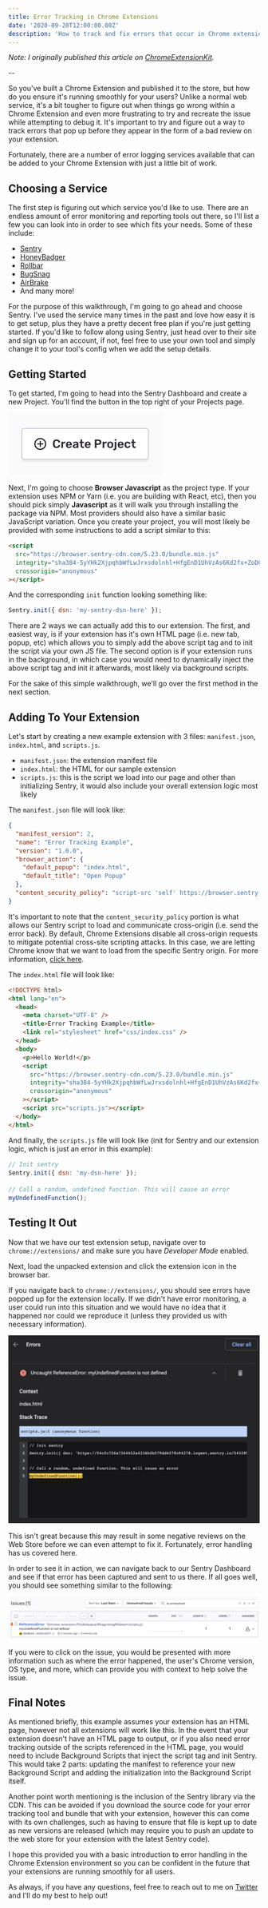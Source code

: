 ```yaml
---
title: Error Tracking in Chrome Extensions
date: '2020-09-20T12:00:00.00Z'
description: 'How to track and fix errors that occur in Chrome extensions'
---
```


_Note: I originally published this article on [ChromeExtensionKit](https://ChromeExtensionKit.com)._

--

So you've built a Chrome Extension and published it to the store, but how do you ensure it's running smoothly for your users? Unlike a normal web service, it's a bit tougher to figure out when things go wrong within a Chrome Extension and even more frustrating to try and recreate the issue while attempting to debug it. It's important to try and figure out a way to track errors that pop up before they appear in the form of a bad review on your extension.

Fortunately, there are a number of error logging services available that can be added to your Chrome Extension with just a little bit of work.

## Choosing a Service

The first step is figuring out which service you'd like to use. There are an endless amount of error monitoring and reporting tools out there, so I'll list a few you can look into in order to see which fits your needs. Some of these include:

- [Sentry](https://sentry.io/)
- [HoneyBadger](https://www.honeybadger.io/)
- [Rollbar](https://rollbar.com/)
- [BugSnag](https://www.bugsnag.com/)
- [AirBrake](https://airbrake.io/)
- And many more!

For the purpose of this walkthrough, I'm going to go ahead and choose Sentry. I've used the service many times in the past and love how easy it is to get setup, plus they have a pretty decent free plan if you're just getting started. If you'd like to follow along using Sentry, just head over to their site and sign up for an account, if not, feel free to use your own tool and simply change it to your tool's config when we add the setup details.

## Getting Started

To get started, I'm going to head into the Sentry Dashboard and create a new Project. You'll find the button in the top right of your Projects page.

![Create Project](./create.png)

Next, I'm going to choose **Browser Javascript** as the project type. If your extension uses NPM or Yarn (i.e. you are building with React, etc), then you should pick simply **Javascript** as it will walk you through installing the package via NPM. Most providers should also have a similar basic JavaScript variation. Once you create your project, you will most likely be provided with some instructions to add a script similar to this:

```html
<script
  src="https://browser.sentry-cdn.com/5.23.0/bundle.min.js"
  integrity="sha384-5yYHk2XjpqhbWfLwJrxsdolnhl+HfgEnD1UhVzAs6Kd2fx+ZoD0wBFjd65mWgZOG"
  crossorigin="anonymous"
></script>
```

And the corresponding `init` function looking something like:

```js
Sentry.init({ dsn: 'my-sentry-dsn-here' });
```

There are 2 ways we can actually add this to our extension. The first, and easiest way, is if your extension has it's own HTML page (i.e. new tab, popup, etc) which allows you to simply add the above script tag and to init the script via your own JS file. The second option is if your extension runs in the background, in which case you would need to dynamically inject the above script tag and init it afterwards, most likely via background scripts.

For the sake of this simple walkthrough, we'll go over the first method in the next section.

## Adding To Your Extension

Let's start by creating a new example extension with 3 files: `manifest.json`, `index.html`, and `scripts.js`.

- `manifest.json`: the extension manifest file
- `index.html`: the HTML for our sample extension
- `scripts.js`: this is the script we load into our page and other than initializing Sentry, it would also include your overall extension logic most likely

The `manifest.json` file will look like:

```json
{
  "manifest_version": 2,
  "name": "Error Tracking Example",
  "version": "1.0.0",
  "browser_action": {
    "default_popup": "index.html",
    "default_title": "Open Popup"
  },
  "content_security_policy": "script-src 'self' https://browser.sentry-cdn.com; object-src 'self'"
}
```

It's important to note that the `content_security_policy` portion is what allows our Sentry script to load and communicate cross-origin (i.e. send the error back). By default, Chrome Extensions disable all cross-origin requests to mitigate potential cross-site scripting attacks. In this case, we are letting Chrome know that we want to load from the specific Sentry origin. For more information, [click here](https://developer.chrome.com/extensions/contentSecurityPolicy).

The `index.html` file will look like:

```html
<!DOCTYPE html>
<html lang="en">
  <head>
    <meta charset="UTF-8" />
    <title>Error Tracking Example</title>
    <link rel="stylesheet" href="css/index.css" />
  </head>
  <body>
    <p>Hello World!</p>
    <script
      src="https://browser.sentry-cdn.com/5.23.0/bundle.min.js"
      integrity="sha384-5yYHk2XjpqhbWfLwJrxsdolnhl+HfgEnD1UhVzAs6Kd2fx+ZoD0wBFjd65mWgZOG"
      crossorigin="anonymous"
    ></script>
    <script src="scripts.js"></script>
  </body>
</html>
```

And finally, the `scripts.js` file will look like (init for Sentry and our extension logic, which is just an error in this example):

```js
// Init sentry
Sentry.init({ dsn: 'my-dsn-here' });

// Call a random, undefined function. This will cause an error
myUndefinedFunction();
```

## Testing It Out

Now that we have our test extension setup, navigate over to `chrome://extensions/` and make sure you have _Developer Mode_ enabled.

Next, load the unpacked extension and click the extension icon in the browser bar.

If you navigate back to `chrome://extensions/`, you should see errors have popped up for the extension locally. If we didn't have error monitoring, a user could run into this situation and we would have no idea that it happened nor could we reproduce it (unless they provided us with necessary information).

![Local errors](./local-error.png)

This isn't great because this may result in some negative reviews on the Web Store before we can even attempt to fix it. Fortunately, error handling has us covered here.

In order to see it in action, we can navigate back to our Sentry Dashboard and see if that error has been captured and sent to us there. If all goes well, you should see something similar to the following:

![Sentry example](./sentry.png)

If you were to click on the issue, you would be presented with more information such as where the error happened, the user's Chrome version, OS type, and more, which can provide you with context to help solve the issue.

## Final Notes

As mentioned briefly, this example assumes your extension has an HTML page, however not all extensions will work like this. In the event that your extension doesn't have an HTML page to output, or if you also need error tracking outside of the scripts referenced in the HTML page, you would need to include Background Scripts that inject the script tag and init Sentry. This would take 2 parts: updating the manifest to reference your new Background Script and adding the initialization into the Background Script itself.

Another point worth mentioning is the inclusion of the Sentry library via the CDN. This can be avoided if you download the source code for your error tracking tool and bundle that with your extension, however this can come with its own challenges, such as having to ensure that file is kept up to date as new versions are released (which may require you to push an update to the web store for your extension with the latest Sentry code).

I hope this provided you with a basic introduction to error handling in the Chrome Extension environment so you can be confident in the future that your extensions are running smoothly for all users.

As always, if you have any questions, feel free to reach out to me on [Twitter](https://twitter.com/rfitzio) and I'll do my best to help out!
